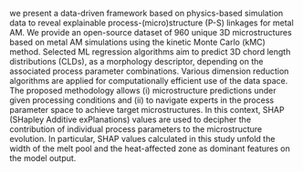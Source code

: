 we present a data-driven framework based on physics-based simulation data to reveal explainable process-(micro)structure (P-S) linkages for metal AM. We provide an open-source dataset of 960 unique 3D microstructures based on metal AM simulations using the kinetic Monte Carlo (kMC) method. Selected ML regression algorithms aim to predict 3D chord length distributions (CLDs), as a morphology descriptor, depending on the associated process parameter combinations. Various dimension reduction algorithms are applied for computationally efficient use of the data space. The proposed methodology allows (i) microstructure predictions under given processing conditions and (ii) to navigate experts in the process parameter space to achieve target microstructures. In this context, SHAP (SHapley Additive exPlanations) values are used to decipher the contribution of individual process parameters to the microstructure evolution. In particular, SHAP values calculated in this study unfold the width of the melt pool and the heat-affected zone as dominant features on the model output.
